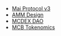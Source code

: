 * [Mai Protocol v3](en-US/mai-protocol-v3.md)
* [AMM Design](en-US/amm-design.md)
* [MCDEX DAO](en-US/mcdex-dao.md)
* [MCB Tokenomics](en-US/mcb-tokenomics.md)
